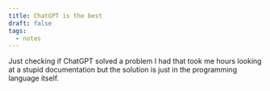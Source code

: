 ```yaml
---
title: ChatGPT is the best
draft: false
tags:
  - notes
---
```

Just checking if ChatGPT solved a problem I had that took me hours looking at a stupid documentation but the solution is just in the programming language itself.
